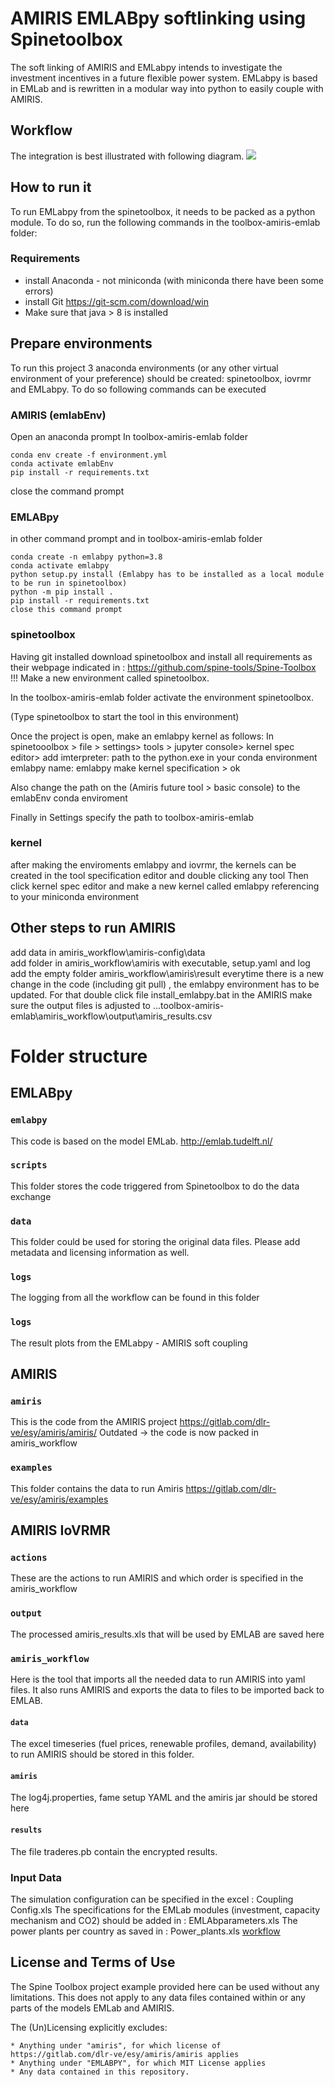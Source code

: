 # AMIRIS EMLABpy softlinking using Spinetoolbox

The soft linking of AMIRIS and EMLabpy intends to investigate the investment incentives in a future flexible power
system. EMLabpy is based in EMLab and is rewritten in a modular way into python to easily couple with AMIRIS.

## Workflow 

The integration is best illustrated with following diagram.
![](data/workflow.jpg)
## How to run it
To run EMLabpy from the spinetoolbox, it needs to be packed as a python module. 
To do so, run the following commands in the toolbox-amiris-emlab folder:

### Requirements
- install Anaconda - not miniconda (with miniconda there have been some errors)
- install Git https://git-scm.com/download/win
- Make sure that java > 8 is installed

## Prepare environments
To run this project 3 anaconda environments (or any other virtual environment of your preference) should be created:
spinetoolbox, iovrmr and EMLabpy. To do so following commands can be executed

### AMIRIS (emlabEnv)
Open an anaconda prompt
In toolbox-amiris-emlab folder
```
conda env create -f environment.yml
conda activate emlabEnv
pip install -r requirements.txt

``` 
close the command prompt
### EMLABpy
in other command prompt and in toolbox-amiris-emlab folder
```
conda create -n emlabpy python=3.8
conda activate emlabpy
python setup.py install (Emlabpy has to be installed as a local module to be run in spinetoolbox)  
python -m pip install . 
pip install -r requirements.txt
close this command prompt
```
### spinetoolbox
Having git installed
download spinetoolbox and install all requirements as their webpage indicated in :
https://github.com/spine-tools/Spine-Toolbox
!!! Make a new environment called spinetoolbox. 

In the toolbox-amiris-emlab folder activate  the environment spinetoolbox. 

(Type spinetoolbox to start the tool in this environment)

Once the project is open, make an emlabpy kernel as follows:
In spinetooolbox > file > settings> tools > jupyter console> kernel spec editor>
add
imterpreter: path to the python.exe in your conda environment emlabpy
name: emlabpy
make kernel specification > ok

Also change the path on the (Amiris future tool > basic console) to the emlabEnv conda enviroment

Finally in Settings specify the path to toolbox-amiris-emlab

###  kernel
after making the enviroments emlabpy and iovrmr, the kernels can be created in the tool specification editor and double clicking any tool
Then click kernel spec editor and make a new kernel called emlabpy referencing to your miniconda environment


## Other steps to run AMIRIS
add data in amiris_workflow\amiris-config\data\
add folder in amiris_workflow\amiris with executable, setup.yaml and log
add the empty folder amiris_workflow\amiris\result
everytime there is a new change in the code (including git pull) , the emlabpy environment has to be updated. For that double click file install_emlabpy.bat
in the AMIRIS make sure the output files is adjusted to ...toolbox-amiris-emlab\amiris_workflow\output\amiris_results.csv

# Folder structure

## EMLABpy

### `emlabpy`

This code is based on the model EMLab. http://emlab.tudelft.nl/

### `scripts`

This folder stores the code triggered from Spinetoolbox to do the data exchange

### `data`

This folder could be used for storing the original data files. Please add metadata and licensing information as well.

### `logs`

The logging from all the workflow can be found in this folder

### `logs`

The result plots from the EMLabpy - AMIRIS soft coupling

## AMIRIS

### `amiris`

This is the code from the AMIRIS project https://gitlab.com/dlr-ve/esy/amiris/amiris/
Outdated -> the code is now packed in amiris_workflow

### `examples`

This folder contains the data to run Amiris https://gitlab.com/dlr-ve/esy/amiris/examples

## AMIRIS IoVRMR
### `actions`

These are the actions to run AMIRIS and which order is specified in the amiris_workflow
### `output`

The processed amiris_results.xls that will be used by EMLAB are saved here

### `amiris_workflow`

Here is the tool that imports all the needed data to run AMIRIS into yaml files. It also runs AMIRIS and exports the
data to files to be imported back to EMLAB.

#### `data`

The excel timeseries (fuel prices, renewable profiles, demand, availability) to run AMIRIS should be stored in this
folder.

#### `amiris`

The log4j.properties, fame setup YAML and the amiris jar should be stored here

#### `results`

The file traderes.pb contain the encrypted results. 


### Input Data 
The simulation configuration can be specified in the excel : Coupling Config.xls
The specifications for the EMLab modules (investment, capacity mechanism and CO2) should be added in : EMLAbparameters.xls 
The power plants per country as saved in : Power_plants.xls
[workflow](#workflow)
## License and Terms of Use 

The Spine Toolbox project example provided here can be used without any limitations. This does not apply to any data
files contained within or any parts of the models EMLab and AMIRIS.

The (Un)Licensing explicitly excludes:

    * Anything under "amiris", for which license of https://gitlab.com/dlr-ve/esy/amiris/amiris applies
    * Anything under "EMLABPY", for which MIT License applies
    * Any data contained in this repository.
